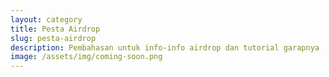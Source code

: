 ```yaml
---
layout: category
title: Pesta Airdrop
slug: pesta-airdrop
description: Pembahasan untuk info-info airdrop dan tutorial garapnya
image: /assets/img/coming-soon.png
---
```

